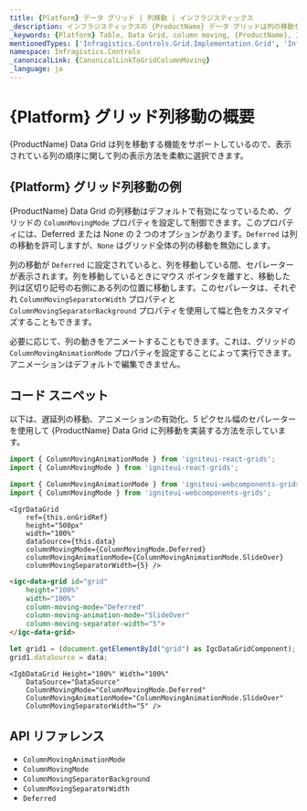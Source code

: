 ```yaml
---
title: {Platform} データ グリッド | 列移動 | インフラジスティックス
_description: インフラジスティックスの {ProductName} データ グリッドは列の移動をサポートし、列の表示方法を柔軟に選択できます。詳細については、{ProductName} テーブル サンプルを参照してください。
_keywords: {Platform} Table, Data Grid, column moving, {ProductName}, Infragistics, {Platform} テーブル, データ グリッド, 列移動, インフラジスティックス
mentionedTypes: ['Infragistics.Controls.Grid.Implementation.Grid', 'Infragistics.Controls.Grid.Implementation.ColumnMovingMode', 'Infragistics.Controls.Grid.Implementation.ColumnMovingAnimationMode']
namespace: Infragistics.Controls
_canonicalLink: {CanonicalLinkToGridColumnMoving}
_language: ja
---
```


# {Platform} グリッド列移動の概要

{ProductName} Data Grid は列を移動する機能をサポートしているので、表示されている列の順序に関して列の表示方法を柔軟に選択できます。

## {Platform} グリッド列移動の例


<code-view style="height: 600px"
           data-demos-base-url="{environment:dvDemosBaseUrl}"
           iframe-src="{environment:dvDemosBaseUrl}/grids/data-grid-column-moving"
           alt="{Platform} グリッド列移動の例"
           github-src="grids/data-grid/column-moving">
</code-view>

<div class="divider--half"></div>

{ProductName} Data Grid の列移動はデフォルトで有効になっているため、グリッドの `ColumnMovingMode` プロパティを設定して制御できます。このプロパティには、Deferred または None の 2 つのオプションがあります。`Deferred` は列の移動を許可しますが、`None` はグリッド全体の列の移動を無効にします。

列の移動が `Deferred` に設定されていると、列を移動している間、セパレーターが表示されます。列を移動しているときにマウス ポインタを離すと、移動した列は区切り記号の右側にある列の位置に移動します。このセパレータは、それぞれ `ColumnMovingSeparatorWidth` プロパティと `ColumnMovingSeparatorBackground` プロパティを使用して幅と色をカスタマイズすることもできます。

必要に応じて、列の動きをアニメートすることもできます。これは、グリッドの `ColumnMovingAnimationMode` プロパティを設定することによって実行できます。アニメーションはデフォルトで編集できません。

## コード スニペット

以下は、遅延列の移動、アニメーションの有効化、5 ピクセル幅のセパレーターを使用して {ProductName} Data Grid に列移動を実装する方法を示しています。

<!--React-->
```ts
import { ColumnMovingAnimationMode } from 'igniteui-react-grids';
import { ColumnMovingMode } from 'igniteui-react-grids';
```

<!--WebComponents-->
```ts
import { ColumnMovingAnimationMode } from 'igniteui-webcomponents-grids';
import { ColumnMovingMode } from 'igniteui-webcomponents-grids';
```

```tsx
<IgrDataGrid
    ref={this.onGridRef}
    height="500px"
    width="100%"
    dataSource={this.data}
    columnMovingMode={ColumnMovingMode.Deferred}
    columnMovingAnimationMode={ColumnMovingAnimationMode.SlideOver}
    columnMovingSeparatorWidth={5} />
```

```html
<igc-data-grid id="grid"
    height="100%"
    width="100%"
    column-moving-mode="Deferred"
    column-moving-animation-mode="SlideOver"
    column-moving-separator-width="5">
</igc-data-grid>
```

```ts
let grid1 = (document.getElementById("grid") as IgcDataGridComponent);
grid1.dataSource = data;
```

```razor
<IgbDataGrid Height="100%" Width="100%"
    DataSource="DataSource"
    ColumnMovingMode="ColumnMovingMode.Deferred"
    ColumnMovingAnimationMode="ColumnMovingAnimationMode.SlideOver"
    ColumnMovingSeparatorWidth="5" />
```

## API リファレンス

 - `ColumnMovingAnimationMode`
 - `ColumnMovingMode`
 - `ColumnMovingSeparatorBackground`
 - `ColumnMovingSeparatorWidth`
 - `Deferred`